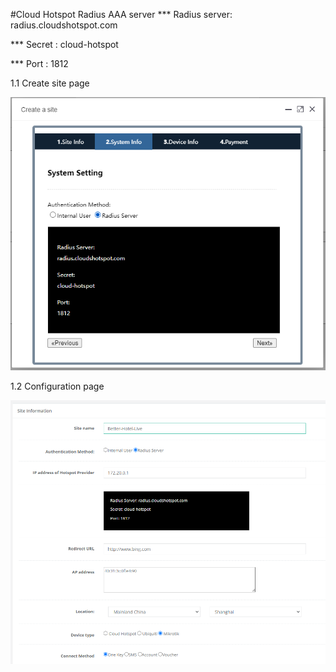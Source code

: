 #Cloud Hotspot Radius AAA server
*** Radius server: radius.cloudshotspot.com


*** Secret : cloud-hotspot


*** Port : 1812


1.1 Create site page

![](../../image/cloud-hotspot-radius.png)

1.2 Configuration page

![](../../image/cloud-hotspot-radius-info.png)

